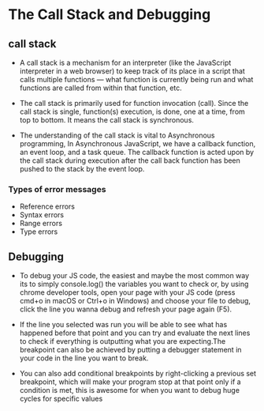 # The Call Stack and Debugging

## call stack

- A call stack is a mechanism for an interpreter (like the JavaScript interpreter in a web browser) to keep track of its place in a script that calls multiple functions — what function is currently being run and what functions are called from within that function, etc.

- The call stack is primarily used for function invocation (call). Since the call stack is single, function(s) execution, is done, one at a time, from top to bottom. It means the call stack is synchronous.

- The understanding of the call stack is vital to Asynchronous programming, In Asynchronous JavaScript, we have a callback function, an event loop, and a task queue. The callback function is acted upon by the call stack during execution after the call back function has been pushed to the stack by the event loop.

### Types of error messages

- Reference errors
- Syntax errors
- Range errors
- Type errors

## Debugging 

- To debug your JS code, the easiest and maybe the most common way its to simply console.log() the variables you want to check or, by using chrome developer tools, open your page with your JS code (press cmd+o in macOS or Ctrl+o in Windows) and choose your file to debug, click the line you wanna debug and refresh your page again (F5).
- If the line you selected was run you will be able to see what has happened before that point and you can try and evaluate the next lines to check if everything is outputting what you are expecting.The breakpoint can also be achieved by putting a debugger statement in your code in the line you want to break.

- You can also add conditional breakpoints by right-clicking a previous set breakpoint, which will make your program stop at that point only if a condition is met, this is awesome for when you want to debug huge cycles for specific values
